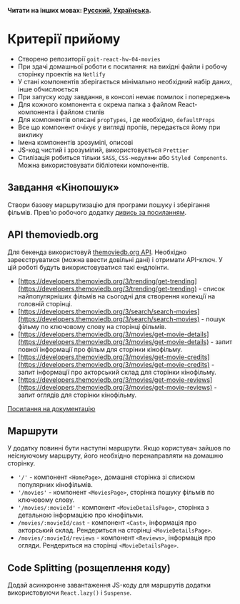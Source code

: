 **Читати на інших мовах: [Русский](README.ru.md), [Українська](README.md).**

# Критерії прийому

- Створено репозиторії `goit-react-hw-04-movies`
- При здачі домашньої роботи є посилання: на вихідні файли і робочу сторінку
  проектів на `Netlify`
- У стані компонентів зберігається мінімально необхідний набір даних, інше
  обчислюється
- При запуску коду завдання, в консолі немає помилок і попереджень
- Для кожного компонента є окрема папка з файлом React-компонента і файлом
  стилів
- Для компонентів описані `propTypes`, і де необхідно, `defaultProps`
- Все що компонент очікує у вигляді пропів, передається йому при виклику
- Імена компонентів зрозумілі, описові
- JS-код чистий і зрозумілий, використовується `Prettier`
- Стилізація робиться тільки `SASS`, `CSS-модулями` або `Styled Components`.
  Можна використовувати бібліотеки компонентів.

## Завдання «Кінопошук»

Створи базову маршрутизацію для програми пошуку і зберігання фільмів. Прев'ю
робочого додатку
[дивись за посиланням](https://drive.google.com/file/d/1vR0hi3n1236Q5Bg4-se-8JVKD9UKSfId/view?usp=sharing).

## API themoviedb.org

Для бекенда використовуй [themoviedb.org API](https://www.themoviedb.org/).
Необхідно зареєструватися (можна ввести довільні дані) і отримати API-ключ. У
цій роботі будуть використовуватися такі ендпоінти.

- [https://developers.themoviedb.org/3/trending/get-trending](https://developers.themoviedb.org/3/trending/get-trending) -
  список найпопулярніших фільмів на сьогодні для створення колекції на головній
  сторінці.
- [https://developers.themoviedb.org/3/search/search-movies](https://developers.themoviedb.org/3/search/search-movies) -
  пошук фільму по ключовому слову на сторінці фільмів.
- [https://developers.themoviedb.org/3/movies/get-movie-details](https://developers.themoviedb.org/3/movies/get-movie-details) -
  запит повної інформації про фільм для сторінки кінофільму.
- [https://developers.themoviedb.org/3/movies/get-movie-credits](https://developers.themoviedb.org/3/movies/get-movie-credits) -
  запит інформації про акторський склад для сторінки кінофільму.
- [https://developers.themoviedb.org/3/movies/get-movie-reviews](https://developers.themoviedb.org/3/movies/get-movie-reviews) -
  запит оглядів для сторінки кінофільму.

[Посилання на документацію](https://developers.themoviedb.org/3/getting-started/introduction)

## Маршрути

У додатку повинні бути наступні маршрути. Якщо користувач зайшов по неіснуючому
маршруту, його необхідно перенаправляти на домашню сторінку.

- `'/'` - компонент `<HomePage>`, домашня сторінка зі списком популярних
  кінофільмів.
- `'/movies'` - компонент `<MoviesPage>`, сторінка пошуку фільмів по ключовому
  слову.
- `'/movies/:movieId'` - компонент `<MovieDetailsPage>`, сторінка з детальною
  інформацією про кінофільми.
- `/movies/:movieId/cast` - компонент `<Cast>`, інформація про акторський склад.
  Рендериться на сторінці `<MovieDetailsPage>`.
- `/movies/:movieId/reviews` - компонент `<Reviews>`, інформація про огляди.
  Рендериться на сторінці `<MovieDetailsPage>`.

## Code Splitting (розщеплення коду)

Додай асинхронне завантаження JS-коду для маршрутів додатки використовуючи
`React.lazy()` і `Suspense`.
